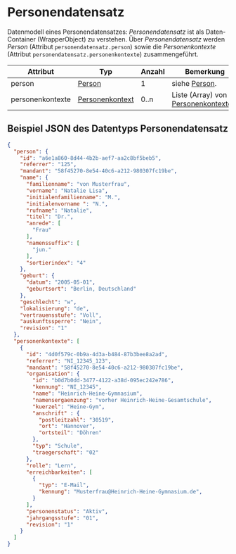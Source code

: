 # Personendatensatz

Datenmodell eines Personendatensatzes: *Personendatensatz* ist als Daten-Container (WrapperObject) zu verstehen.
Über *Personendatensatz* werden *Person* (Attribut `personendatensatz.person`) sowie die *Personenkontexte*
(Attribut `personendatensatz.personenkontexte`) zusammengeführt.

Attribut | Typ | Anzahl | Bemerkung
--- | --- | --- | ---
person | [Person](./person.md) | 1 | siehe [Person](./person.md).
personenkontexte | [Personenkontext](./personenkontext.md) | 0..n | Liste (Array) von [Personenkontexten](./personenkontext.md).

## Beispiel JSON des Datentyps Personendatensatz

```json
{
  "person": {
    "id": "a6e1a860-8d44-4b2b-aef7-aa2c8bf5beb5",
    "referrer": "125",
    "mandant": "58f45270-8e54-40c6-a212-980307fc19be",
    "name": {
      "familienname": "von Musterfrau",
      "vorname": "Natalie Lisa",
      "initialenfamilienname": "M.",
      "initialenvorname ": "N.",
      "rufname": "Natalie",
      "titel": "Dr.",
      "anrede": [
        "Frau"
      ],
      "namenssuffix": [
        "jun."
      ],
      "sortierindex": "4"
    },
    "geburt": {
      "datum": "2005-05-01",
      "geburtsort": "Berlin, Deutschland"
    },
    "geschlecht": "w",
    "lokalisierung": "de",
    "vertrauensstufe": "Voll",
    "auskunftssperre": "Nein",
    "revision": "1"
  },
  "personenkontexte": [
    {
      "id": "4d0f579c-0b9a-4d3a-b484-87b3bee8a2ad",
      "referrer": "NI_12345_123",
      "mandant": "58f45270-8e54-40c6-a212-980307fc19be",
      "organisation": {
        "id": "b0d7b0dd-3477-4122-a38d-095ec242e786",
        "kennung": "NI_12345",
        "name": "Heinrich-Heine-Gymnasium",
        "namensergaenzung": "vorher Heinrich-Heine-Gesamtschule",
        "kuerzel": "Heine-Gym",
        "anschrift" : {
          "postleitzahl": "30519",
          "ort": "Hannover",
          "ortsteil": "Döhren"
        },
        "typ": "Schule",
        "traegerschaft": "02"
      },
      "rolle": "Lern",
      "erreichbarkeiten": [
        {
          "typ": "E-Mail",
          "kennung": "Musterfrau@Heinrich-Heine-Gymnasium.de",
        }
      ],
      "personenstatus": "Aktiv",
      "jahrgangsstufe": "01",
      "revision": "1"
    }
  ]
}
```

